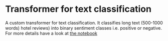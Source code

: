 # Transformer for text classification
A custom transformer for text classification. It classifies long text (500-1000 words) hotel reviews) into binary sentiment classes i.e. positive or negative. For more details have a look at <a href="https://colab.research.google.com/drive/1VRUf4z0KL1PjdvQx5_PXBmCwDLH0ifu4?usp=sharing">the notebook</a>
